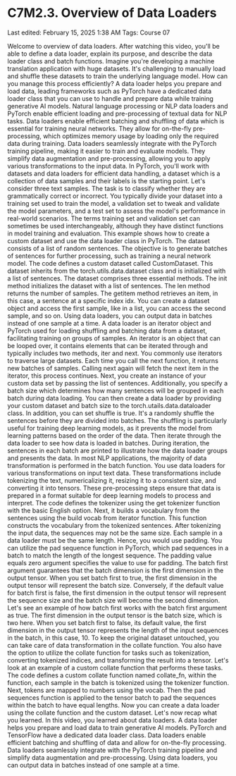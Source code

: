 # C7M2.3. Overview of Data Loaders

Last edited: February 15, 2025 1:38 AM
Tags: Course 07

Welcome to overview of data loaders. After watching this video, you'll be able to define a data loader, explain its purpose, and describe the data loader class and batch functions. Imagine you're developing a machine translation application with huge datasets. It's challenging to manually load and shuffle these datasets to train the underlying language model. How can you manage this process efficiently? A data loader helps you prepare and load data, leading frameworks such as PyTorch have a dedicated data loader class that you can use to handle and prepare data while training generative AI models. Natural language processing or NLP data loaders and PyTorch enable efficient loading and pre-processing of textual data for NLP tasks. Data loaders enable efficient batching and shuffling of data which is essential for training neural networks. They allow for on-the-fly pre-processing, which optimizes memory usage by loading only the required data during training. Data loaders seamlessly integrate with the PyTorch training pipeline, making it easier to train and evaluate models. They simplify data augmentation and pre-processing, allowing you to apply various transformations to the input data. In PyTorch, you'll work with datasets and data loaders for efficient data handling, a dataset which is a collection of data samples and their labels is the starting point. Let's consider three text samples. The task is to classify whether they are grammatically correct or incorrect. You typically divide your dataset into a training set used to train the model, a validation set to tweak and validate the model parameters, and a test set to assess the model's performance in real-world scenarios. The terms training set and validation set can sometimes be used interchangeably, although they have distinct functions in model training and evaluation. This example shows how to create a custom dataset and use the data loader class in PyTorch. The dataset consists of a list of random sentences. The objective is to generate batches of sentences for further processing, such as training a neural network model. The code defines a custom dataset called CustomDataset. This dataset inherits from the torch.utils.data.dataset class and is initialized with a list of sentences. The dataset comprises three essential methods. The init method initializes the dataset with a list of sentences. The len method returns the number of samples. The getitem method retrieves an item, in this case, a sentence at a specific index idx. You can create a dataset object and access the first sample, like in a list, you can access the second sample, and so on. Using data loaders, you can output data in batches instead of one sample at a time. A data loader is an iterator object and PyTorch used for loading shuffling and batching data from a dataset, facilitating training on groups of samples. An iterator is an object that can be looped over, it contains elements that can be iterated through and typically includes two methods, iter and next. You commonly use iterators to traverse large datasets. Each time you call the next function, it returns new batches of samples. Calling next again will fetch the next item in the iterator, this process continues. Next, you create an instance of your custom data set by passing the list of sentences. Additionally, you specify a batch size which determines how many sentences will be grouped in each batch during data loading. You can then create a data loader by providing your custom dataset and batch size to the torch.utails.data.dataloader class. In addition, you can set shuffle is true. It's a randomly shuffle the sentences before they are divided into batches. The shuffling is particularly useful for training deep learning models, as it prevents the model from learning patterns based on the order of the data. Then iterate through the data loader to see how data is loaded in batches. During iteration, the sentences in each batch are printed to illustrate how the data loader groups and presents the data. In most NLP applications, the majority of data transformation is performed in the batch function. You use data loaders for various transformations on input text data. These transformations include tokenizing the text, numericalizing it, resizing it to a consistent size, and converting it into tensors. These pre-processing steps ensure that data is prepared in a format suitable for deep learning models to process and interpret. The code defines the tokenizer using the get tokenizer function with the basic English option. Next, it builds a vocabulary from the sentences using the build vocab from iterator function. This function constructs the vocabulary from the tokenized sentences. After tokenizing the input data, the sequences may not be the same size. Each sample in a data loader must be the same length. Hence, you would use padding. You can utilize the pad sequence function in PyTorch, which pad sequences in a batch to match the length of the longest sequence. The padding value equals zero argument specifies the value to use for padding. The batch first argument guarantees that the batch dimension is the first dimension in the output tensor. When you set batch first to true, the first dimension in the output tensor will represent the batch size. Conversely, if the default value for batch first is false, the first dimension in the output tensor will represent the sequence size and the batch size will become the second dimension. Let's see an example of how batch first works with the batch first argument as true. The first dimension in the output tensor is the batch size, which is two here. When you set batch first to false, its default value, the first dimension in the output tensor represents the length of the input sequences in the batch, in this case, 10. To keep the original dataset untouched, you can take care of data transformation in the collate function. You also have the option to utilize the collate function for tasks such as tokenization, converting tokenized indices, and transforming the result into a tensor. Let's look at an example of a custom collate function that performs these tasks. The code defines a custom collate function named collate_fn, within the function, each sample in the batch is tokenized using the tokenizer function. Next, tokens are mapped to numbers using the vocab. Then the pad sequences function is applied to the tensor batch to pad the sequences within the batch to have equal lengths. Now you can create a data loader using the collate function and the custom dataset. Let's now recap what you learned. In this video, you learned about data loaders. A data loader helps you prepare and load data to train generative AI models. PyTorch and TensorFlow have a dedicated data loader class. Data loaders enable efficient batching and shuffling of data and allow for on-the-fly processing. Data loaders seamlessly integrate with the PyTorch training pipeline and simplify data augmentation and pre-processing. Using data loaders, you can output data in batches instead of one sample at a time.